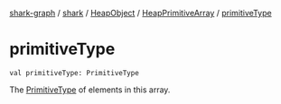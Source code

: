 [shark-graph](../../../index.md) / [shark](../../index.md) / [HeapObject](../index.md) / [HeapPrimitiveArray](index.md) / [primitiveType](./primitive-type.md)

# primitiveType

`val primitiveType: PrimitiveType`

The [PrimitiveType](#) of elements in this array.

